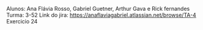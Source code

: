 Alunos: Ana Flávia Rosso, Gabriel Guetner, Arthur Gava e Rick fernandes
Turma: 3-52
Link do jira: https://anaflaviagabriel.atlassian.net/browse/TA-4
Exercicio 24
